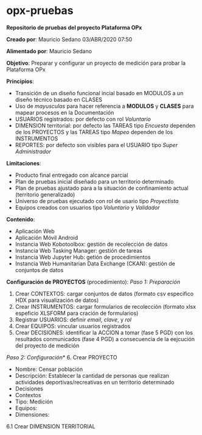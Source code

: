 # opx-pruebas
**Repositorio de pruebas del proyecto Plataforma OPx**

**Creado por**: Mauricio Sedano 03/ABR/2020 07:50

**Alimentado por**: Mauricio Sedano

**Objetivo**: Preparar y configurar un proyecto de medición para probar la Plataforma OPx 


**Principios**:

- Transición de un diseño funcional incial basado en MODULOS a un diseño técnico basado en CLASES
- Uso de *mayusculas* para hacer referencia a **MODULOS** y **CLASES** para mapear procesos en la Documentación
- USUARIOS registrados: por defecto con rol *Voluntario*
- DIMENSION territorial: por defecto las TAREAS tipo *Encuesta* dependen de los PROYECTOS y las TAREAS tipo *Mapeo* dependen de los INSTRUMENTOS
- REPORTES: por defecto son visibles para el USUARIO tipo *Super Administrador*


**Limitaciones**:

- Producto final entregado con alcance parcial
- Plan de pruebas inicial diseñado para un territorio determinado
- Plan de pruebas ajustado para a la situación de confinamiento actual (territorio generalizado)
- Universo de pruebas ejecutado con rol de usario tipo *Proyectista*
- Equipos creados con usuarios tipo *Voluntario* y *Validador*


**Contenido**:

- Aplicación Web
- Aplicación Móvil Android
- Instancia Web Kobotoolbox: gestión de recolección de datos
- Instancia Web Tasking Manager: gestión de tareas
- Instancia Web Jupyter Hub: getión de procedimientos
- Instancia Web Humanitarian Data Exchange (CKAN): gestión de conjuntos de datos


**Configuración de PROYECTOS** (procedimiento):
*Paso 1: Preparación*
1. Crear CONTEXTOS: cargar conjuntos de datos (formato csv especifico HDX para visualización de datos)
2. Crear INSTRUMENTOS: cargar formularios de recolección (formato xlsx espeficio XLSFORM para cración de formularios)
3. Registrar USUARIOS: definir *email*, *clave*, y *rol*
4. Crear EQUIPOS: vincular usuarios registrados
5. Crear DECISIONES: identificar la ACCION a tomar (fase 5 PGD) con los resultados conmunicados (fase 4 PGD) a consecuencia de la eejcución del proyecto de medición

*Paso 2: Configuración**
6. Crear PROYECTO
- Nombre: Censar población
- Descripción: Establecer la cantidad de personas que realizan actividades deportivas/recreativas en un territorio determinado
- Decisiones
- Contextos
- Tipo: Medición
- Equipos:
- Dimensiones:


6.1 Crear DIMENSION TERRITORIAL

